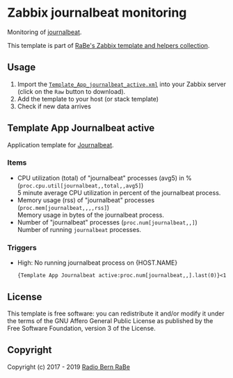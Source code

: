 # Zabbix journalbeat monitoring
Monitoring of [journalbeat](https://github.com/mheese/journalbeat).

This template is part of [RaBe's Zabbix template and helpers
collection](https://github.com/radiorabe/rabe-zabbix).

## Usage

1. Import the [`Template_App_journalbeat_active.xml`](Template_App_journalbeat_active.xml)
   into your Zabbix server (click on the `Raw` button to download).
2. Add the template to your host (or stack template)
3. Check if new data arrives

## Template App Journalbeat active
Application template for [Journalbeat](https://github.com/mheese/journalbeat/).
### Items
* CPU utilization (total) of "journalbeat" processes (avg5) in % (`proc.cpu.util[journalbeat,,total,,avg5]`)  
  5 minute average CPU utilization in percent of the journalbeat process.
* Memory usage (rss) of "journalbeat" processes (`proc.mem[journalbeat,,,,rss]`)  
  Memory usage in bytes of the journalbeat process.
* Number of "journalbeat" processes (`proc.num[journalbeat,,]`)  
  Number of running `journalbeat` processes.
### Triggers
* High: No running journalbeat process on {HOST.NAME}
  ```
  {Template App Journalbeat active:proc.num[journalbeat,,].last(0)}<1
  ```

## License
This template is free software: you can redistribute it and/or modify it under
the terms of the GNU Affero General Public License as published by the Free
Software Foundation, version 3 of the License.

## Copyright
Copyright (c) 2017 - 2019 [Radio Bern RaBe](http://www.rabe.ch)
